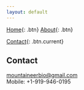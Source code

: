 ```yaml
---
layout: default 
---
```


[Home](index.html){: .btn}
[About](about.html){: .btn}
<!-- [Services](services.html){: .btn} -->
[Contact](contact.html){: .btn.current}

## Contact

[mountaineerbio@gmail.com](mailto:mountaineerbio@gmail.com)
<br>
Mobile: +1-919-946-0195


